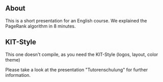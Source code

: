 About
-----
This is a short presentation for an English course. We explained
the PageRank algorithm in 8 minutes.

KIT-Style
---------
This one doesn't compile, as you need the KIT-Style (logos, layout, 
color theme)

Please take a look at the presentation "Tutorenschulung" for further
information.
